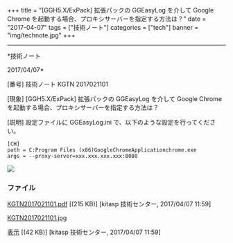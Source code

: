 ﻿+++
title = "[GGH5.X/ExPack] 拡張パックの GGEasyLog を介して Google Chrome を起動する場合、プロキシサーバーを指定する方法は？"
date = "2017-04-07"
tags = ["技術ノート"]
categories = ["tech"]
banner = "img/technote.jpg"
+++

-----------------------------------------------------------------------------------------------------------------------------

*技術ノート

2017/04/07*


[番号]
技術ノート KGTN 2017021101

[現象]
[GGH5.X/ExPack] 拡張パックの GGEasyLog を介して Google Chrome
を起動する場合、プロキシサーバーを指定する方法は？

[説明]
設定ファイルに GGEasyLog.ini で、以下のような設定を行ってください。

    [CH]
    path = C:Program Files (x86)GoogleChromeApplicationchrome.exe
    args = --proxy-server=xxx.xxx.xxx.xxx:8080

![](http://techreport.kitasp.net/attachments/download/3298/KGTN2017021101.jpg)


### ファイル

 
 


[KGTN2017021101.pdf](http://techreport.kitasp.net/attachments/download/3297/KGTN2017021101.pdf)
 [(215 KB)] [kitasp 技術センター, 2017/04/07
11:59]

[KGTN2017021101.jpg](http://techreport.kitasp.net/attachments/download/3298/KGTN2017021101.jpg)

[表示](http://techreport.kitasp.net/attachments/3298/KGTN2017021101.jpg "表示")
 [(42 KB)] [kitasp 技術センター, 2017/04/07
11:59]


 


 

